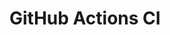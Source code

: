 # GitHub Actions CI













































































































































































































































































































